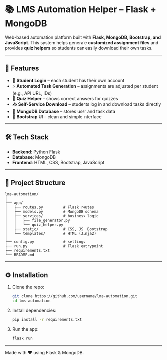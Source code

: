 # 📚 LMS Automation Helper – Flask + MongoDB

Web-based automation platform built with **Flask, MongoDB, Bootstrap, and JavaScript**.
This system helps generate **customized assignment files** and provides **quiz helpers** so students can easily download their own tasks.

---

## 🚀 Features

* 🔑 **Student Login** – each student has their own account
* ⚡ **Automated Task Generation** – assignments are adjusted per student (e.g., API URL, IDs)
* 📝 **Quiz Helper** – shows correct answers for quizzes
* 📥 **Self-Service Download** – students log in and download tasks directly
* 💾 **MongoDB Database** – stores user and task data
* 🎨 **Bootstrap UI** – clean and simple interface

---

## 🛠️ Tech Stack

* **Backend**: Python Flask
* **Database**: MongoDB
* **Frontend**: HTML, CSS, Bootstrap, JavaScript

---

## 📂 Project Structure

```
lms-automation/
│
├── app/
│   ├── routes.py         # Flask routes
│   ├── models.py         # MongoDB schema
│   ├── services/         # business logic
│   │   ├── file_generator.py
│   │   └── quiz_helper.py
│   ├── static/           # CSS, JS, Bootstrap
│   └── templates/        # HTML (Jinja2)
│
├── config.py             # settings
├── run.py                # Flask entrypoint
├── requirements.txt
└── README.md
```

---

## ⚙️ Installation

1. Clone the repo:

   ```bash
   git clone https://github.com/username/lms-automation.git
   cd lms-automation
   ```

2. Install dependencies:

   ```bash
   pip install -r requirements.txt
   ```

3. Run the app:

   ```bash
   flask run
   ```

---

Made with ❤️ using Flask & MongoDB.
